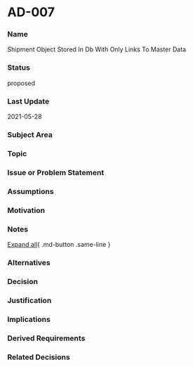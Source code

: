 

# AD-007

### Name

Shipment Object Stored In Db With Only Links To Master Data

### Status

proposed

### Last Update

2021-05-28

### Subject Area



### Topic



### Issue or Problem Statement



### Assumptions



### Motivation



### Notes



[Expand all](#){ .md-button .same-line }

### Alternatives


    



### Decision



### Justification



### Implications



### Derived Requirements



### Related Decisions



